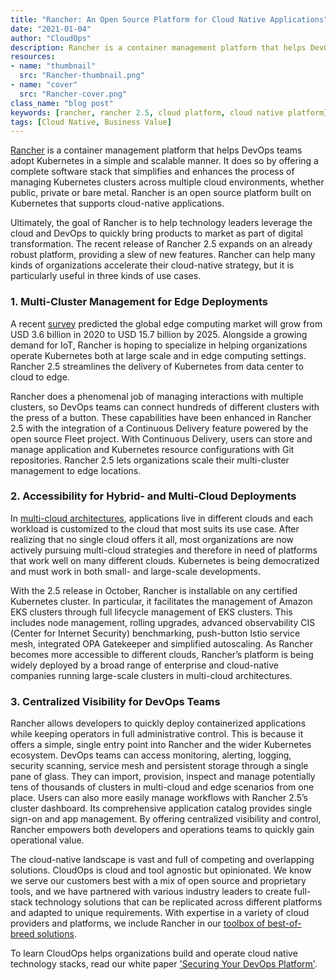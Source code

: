```yaml
---
title: "Rancher: An Open Source Platform for Cloud Native Applications"
date: "2021-01-04"
author: "CloudOps"
description: Rancher is a container management platform that helps DevOps teams adopt Kubernetes in a simple and scalable manner.
resources:
- name: "thumbnail"
  src: "Rancher-thumbnail.png"
- name: "cover"
  src: "Rancher-cover.png"
class_name: "blog post"
keywords: [rancher, rancher 2.5, cloud platform, cloud native platform]
tags: [Cloud Native, Business Value]
---
```


<div class="post-content">

<p><a href="https://rancher.com/" target="_blank">Rancher</a> is a container management platform that helps DevOps teams adopt Kubernetes in a simple and scalable manner. It does so by offering a complete software stack that simplifies and enhances the process of managing Kubernetes clusters across multiple cloud environments, whether public, private or bare metal. Rancher is an open source platform built on Kubernetes that supports cloud-native applications.</p>

<p>Ultimately, the goal of Rancher is to help technology leaders leverage the cloud and DevOps to quickly bring products to market as part of digital transformation. The recent release of Rancher 2.5 expands on an already robust platform, providing a slew of new features. Rancher can help many kinds of organizations accelerate their cloud-native strategy, but it is particularly useful in three kinds of use cases.</p>

<h3>1. Multi-Cluster Management for Edge Deployments</h3>

<p>A recent <a href="https://www.marketsandmarkets.com/Market-Reports/edge-computing-market-133384090.html#:~:text=[298%20Pages%20Report]%20MarketsandMarkets%20projects,34.1%25%20during%20the%20forecast%20period." target="_blank">survey</a> predicted the global edge computing market will grow from USD 3.6 billion in 2020 to USD 15.7 billion by 2025. Alongside a growing demand for IoT, Rancher is hoping to specialize in helping organizations operate Kubernetes both at large scale and in edge computing settings. Rancher 2.5 streamlines the delivery of Kubernetes from data center to cloud to edge.</p>

<p>Rancher does a phenomenal job of managing interactions with multiple clusters, so DevOps teams can connect hundreds of different clusters with the press of a button. These capabilities have been enhanced in Rancher 2.5 with the integration of a Continuous Delivery feature powered by the open source Fleet project. With Continuous Delivery, users can store and manage application and Kubernetes resource configurations with Git repositories. Rancher 2.5 lets organizations scale their multi-cluster management to edge locations.</p>

<h3>2. Accessibility for Hybrid- and Multi-Cloud Deployments</h3>

In <a href="https://www.cloudops.com/blog/the-biggest-myths-of-multi-cloud/?utm_campaign=Tracking%20URLs%20-%20backlinks&utm_source=Guest%20blog%20post%20-%20Forbes&utm_medium=Rancher:%20an%20open%20source%20platform%20for%20cloud%20native%20applications&utm_term=multi-cloud&utm_content=multi-cloud%20blog%20post" target="_blank">multi-cloud architectures</a>, applications live in different clouds and each workload is customized to the cloud that most suits its use case. After realizing that no single cloud offers it all, most organizations are now actively pursuing multi-cloud strategies and therefore in need of platforms that work well on many different clouds. Kubernetes is being democratized and must work in both small- and large-scale developments.

<p>With the 2.5 release in October, Rancher is installable on any certified Kubernetes cluster. In particular, it facilitates the management of Amazon EKS clusters through full lifecycle management of EKS clusters. This includes node management, rolling upgrades, advanced observability CIS (Center for Internet Security) benchmarking, push-button Istio service mesh, integrated OPA Gatekeeper and simplified autoscaling. As Rancher becomes more accessible to different clouds, Rancher’s platform is being widely deployed by a broad range of enterprise and cloud-native companies running large-scale clusters in multi-cloud architectures.</p>

<h3>3. Centralized Visibility for DevOps Teams</h3>

<p>Rancher allows developers to quickly deploy containerized applications while keeping operators in full administrative control. This is because it offers a simple, single entry point into Rancher and the wider Kubernetes ecosystem. DevOps teams can access monitoring, alerting, logging, security scanning, service mesh and persistent storage through a single pane of glass. They can import, provision, inspect and manage potentially tens of thousands of clusters in multi-cloud and edge scenarios from one place. Users can also more easily manage workflows with Rancher 2.5’s cluster dashboard. Its comprehensive application catalog provides single sign-on and app management. By offering centralized visibility and control, Rancher empowers both developers and operations teams to quickly gain operational value.</p>

<p>The cloud-native landscape is vast and full of competing and overlapping solutions. CloudOps is cloud and tool agnostic but opinionated. We know we serve our customers best with a mix of open source and proprietary tools, and we have partnered with various industry leaders to create full-stack technology solutions that can be replicated across different platforms and adapted to unique requirements. With expertise in a variety of cloud providers and platforms, we include Rancher in our <a href="https://www.cloudops.com/blog/a-best-of-breed-toolbox-for-using-cloud/
" target="_blank">toolbox of best-of-breed solutions</a>.</p>

<p>To learn CloudOps helps organizations build and operate cloud native technology stacks, read our white paper <a href="https://www.cloudops.com/resources/white-papers/securing-your-devops-platform-financial-institutions/" target="_blank">'Securing Your DevOps Platform'</a>.</p>

</div>